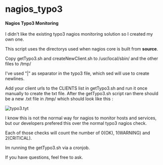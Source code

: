 # nagios_typo3
#### Nagios Typo3 Monitoring



I didn't like the existing typo3 nagios monitoring solution so I created my own one.



This script uses the directorys used when nagios core is built from **source**.



Copy getTypo3.sh and createNewClient.sh to /usr/local/sbin/ and the other files to /tmp/

I've used "|" as separator in the typo3 file, which sed will use to create newlines. 

Add your client urls to the CLIENTS list in getTypo3.sh and run it once manually to create the txt file. After the getTypo3.sh script ran there should be a new .txt file in /tmp/ which should look like this : 

![typo3.tyt](https://image.ibb.co/dJCS0x/Bildschirmfoto_2018_02_27_um_12_58_04.png)

I know this is not the normal way for nagios to monitor hosts and services, but our developers prefered this over the normal typo3 nagios check. 

Each of those checks will count the number of 0(OK), 1(WARNING) and 2(CRITICAL).

Im running the getTypo3.sh via a cronjob.

If you have questions, feel free to ask.

